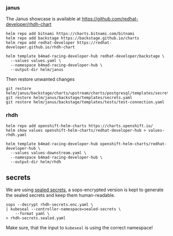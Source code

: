 ### janus

The Janus showcase is available at https://github.com/redhat-developer/rhdh-chart

```
helm repo add bitnami https://charts.bitnami.com/bitnami
helm repo add backstage https://backstage.github.io/charts
helm repo add redhat-developer https://redhat-developer.github.io/rhdh-chart

helm template b4mad-racing-developer-hub redhat-developer/backstage \
  --values values.yaml \
  --namespace b4mad-racing-developer-hub \
  --output-dir helm/janus
```

Then restore unwanted changes

```shell
git restore helm/janus/backstage/charts/upstream/charts/postgresql/templates/secrets.yaml
git restore helm/janus/backstage/templates/secrets.yaml
git restore helm/janus/backstage/templates/tests/test-connection.yaml
```

### rhdh

```
helm repo add openshift-helm-charts https://charts.openshift.io/
helm show values openshift-helm-charts/redhat-developer-hub > values-rhdh.yaml

helm template b4mad-racing-developer-hub openshift-helm-charts/redhat-developer-hub \
  --values values-downstream.yaml \
  --namespace b4mad-racing-developer-hub \
  --output-dir helm/rhdh

```

## secrets

We are using [sealed secrets](https://sealed-secrets.netlify.app/),
a sops-encrypted version is kept to generate the sealed secrets and keep them human-readable.

```shell
sops --decrypt rhdh-secrets.enc.yaml \
| kubeseal --controller-namespace=sealed-secrets \
    --format yaml \
> rhdh-secrets.sealed.yaml
```

Make sure, that the input to `kubeseal` is using the correct namespace!


